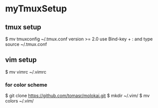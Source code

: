 # myTmuxSetup

## tmux setup
$ mv tmuxconfig ~/.tmux.conf
version >= 2.0
use Bind-key + :
and type source ~/.tmux.conf

## vim setup
$ mv vimrc ~/.vimrc

### for color scheme
$ git clone https://github.com/tomasr/molokai.git
$ mkdir ~/.vim/
$ mv colors ~/.vim/



